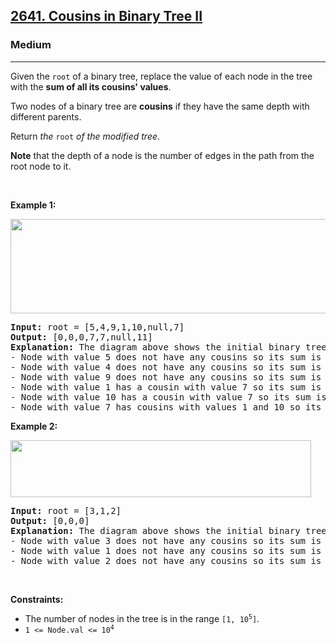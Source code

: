 <h2><a href="https://leetcode.com/problems/cousins-in-binary-tree-ii/?envType=daily-question&envId=2024-10-23">2641. Cousins in Binary Tree II</a></h2><h3>Medium</h3><hr><p>Given the <code>root</code> of a binary tree, replace the value of each node in the tree with the <strong>sum of all its cousins&#39; values</strong>.</p>

<p>Two nodes of a binary tree are <strong>cousins</strong> if they have the same depth with different parents.</p>

<p>Return <em>the </em><code>root</code><em> of the modified tree</em>.</p>

<p><strong>Note</strong> that the depth of a node is the number of edges in the path from the root node to it.</p>

<p>&nbsp;</p>
<p><strong class="example">Example 1:</strong></p>
<img alt="" src="https://assets.leetcode.com/uploads/2023/01/11/example11.png" style="width: 571px; height: 151px;" />
<pre>
<strong>Input:</strong> root = [5,4,9,1,10,null,7]
<strong>Output:</strong> [0,0,0,7,7,null,11]
<strong>Explanation:</strong> The diagram above shows the initial binary tree and the binary tree after changing the value of each node.
- Node with value 5 does not have any cousins so its sum is 0.
- Node with value 4 does not have any cousins so its sum is 0.
- Node with value 9 does not have any cousins so its sum is 0.
- Node with value 1 has a cousin with value 7 so its sum is 7.
- Node with value 10 has a cousin with value 7 so its sum is 7.
- Node with value 7 has cousins with values 1 and 10 so its sum is 11.
</pre>

<p><strong class="example">Example 2:</strong></p>
<img alt="" src="https://assets.leetcode.com/uploads/2023/01/11/diagram33.png" style="width: 481px; height: 91px;" />
<pre>
<strong>Input:</strong> root = [3,1,2]
<strong>Output:</strong> [0,0,0]
<strong>Explanation:</strong> The diagram above shows the initial binary tree and the binary tree after changing the value of each node.
- Node with value 3 does not have any cousins so its sum is 0.
- Node with value 1 does not have any cousins so its sum is 0.
- Node with value 2 does not have any cousins so its sum is 0.
</pre>

<p>&nbsp;</p>
<p><strong>Constraints:</strong></p>

<ul>
	<li>The number of nodes in the tree is in the range <code>[1, 10<sup>5</sup>]</code>.</li>
	<li><code>1 &lt;= Node.val &lt;= 10<sup>4</sup></code></li>
</ul>
